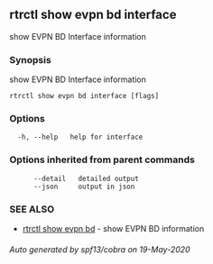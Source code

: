 ## rtrctl show evpn bd interface

show EVPN BD Interface information

### Synopsis


show EVPN BD Interface information

```
rtrctl show evpn bd interface [flags]
```

### Options

```
  -h, --help   help for interface
```

### Options inherited from parent commands

```
      --detail   detailed output
      --json     output in json
```

### SEE ALSO
* [rtrctl show evpn bd](rtrctl_show_evpn_bd.md)	 - show EVPN BD information

###### Auto generated by spf13/cobra on 19-May-2020
